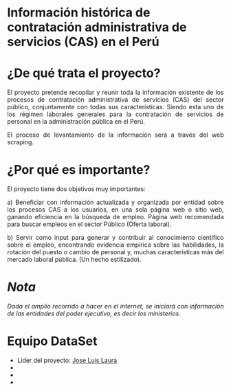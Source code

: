 
# **Información histórica de contratación administrativa de servicios (CAS) en el Perú**

# ¿De qué trata el proyecto?

<div style="text-align: justify">

El proyecto pretende recopilar y reunir toda la información existente de los procesos de contratación administrativa de servicios (CAS) del sector público, conjuntamente con todas sus características. Siendo esta uno de los régimen laborales generales para la contratación de servicios de personal en la administración pública en el Perú.

El proceso de levantamiento de la información será a través del web scraping.

# ¿Por qué es importante?

El proyecto tiene dos objetivos muy importantes:

a) Beneficiar con información actualizada y organizada por entidad sobre los procesos CAS a los usuarios, en una sola página web o sitio web, ganando eficiencia en la búsqueda de empleo. Página web recomendada para buscar empleos en el sector Público (Oferta laboral).

b) Servir como input para generar y contribuir al conocimiento científico sobre el empleo, encontrando evidencia empírica sobre las habilidades, la rotación del puesto o cambio de personal y, muchas características más del mercado laboral pública. (Un hecho estilizado).

# ***Nota***

*Dada el amplio recorrido a hacer en el internet, se iniciará con información de las entidades del poder ejecutivo, es decir los ministerios.*

</div>

# **Equipo DataSet**

- Lider del proyecto: [Jose Luis Laura](https://github.com/JoseLuisLP)
-
-
-




